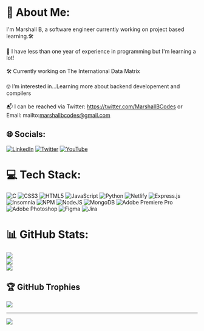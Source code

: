 # 💫 About Me:
I'm Marshall B, a software engineer currently working on project based learning.🛠️<br><br>🌱 I have less than one year of experience in programming but I'm learning a lot!<br><br>🛠️ Currently working on The International Data Matrix<br><br>🤓 I’m interested in...Learning more about backend developement and compilers<br><br>📬 I can be reached via Twitter: https://twitter.com/MarshallBCodes or Email: mailto:marshallbcodes@gmail.com


## 🌐 Socials:
[![LinkedIn](https://img.shields.io/badge/LinkedIn-%230077B5.svg?logo=linkedin&logoColor=white)](https://linkedin.com/in/marshallbcodes) [![Twitter](https://img.shields.io/badge/Twitter-%231DA1F2.svg?logo=Twitter&logoColor=white)](https://twitter.com/marshallbcodes) [![YouTube](https://img.shields.io/badge/YouTube-%23FF0000.svg?logo=YouTube&logoColor=white)](https://www.youtube.com/channel/UClgQkWzZ4s9dBbBN-O6o5aA) 

# 💻 Tech Stack:
![C](https://img.shields.io/badge/c-%2300599C.svg?style=for-the-badge&logo=c&logoColor=white) ![CSS3](https://img.shields.io/badge/css3-%231572B6.svg?style=for-the-badge&logo=css3&logoColor=white) ![HTML5](https://img.shields.io/badge/html5-%23E34F26.svg?style=for-the-badge&logo=html5&logoColor=white) ![JavaScript](https://img.shields.io/badge/javascript-%23323330.svg?style=for-the-badge&logo=javascript&logoColor=%23F7DF1E) ![Python](https://img.shields.io/badge/python-3670A0?style=for-the-badge&logo=python&logoColor=ffdd54) ![Netlify](https://img.shields.io/badge/netlify-%23000000.svg?style=for-the-badge&logo=netlify&logoColor=#00C7B7) ![Express.js](https://img.shields.io/badge/express.js-%23404d59.svg?style=for-the-badge&logo=express&logoColor=%2361DAFB) ![Insomnia](https://img.shields.io/badge/Insomnia-black?style=for-the-badge&logo=insomnia&logoColor=5849BE) ![NPM](https://img.shields.io/badge/NPM-%23000000.svg?style=for-the-badge&logo=npm&logoColor=white) ![NodeJS](https://img.shields.io/badge/node.js-6DA55F?style=for-the-badge&logo=node.js&logoColor=white) ![MongoDB](https://img.shields.io/badge/MongoDB-%234ea94b.svg?style=for-the-badge&logo=mongodb&logoColor=white) ![Adobe Premiere Pro](https://img.shields.io/badge/Adobe%20Premiere%20Pro-9999FF.svg?style=for-the-badge&logo=Adobe%20Premiere%20Pro&logoColor=white) ![Adobe Photoshop](https://img.shields.io/badge/adobephotoshop-%2331A8FF.svg?style=for-the-badge&logo=adobephotoshop&logoColor=white) 	![Figma](https://img.shields.io/badge/figma-%23F24E1E.svg?style=for-the-badge&logo=figma&logoColor=white) ![Jira](https://img.shields.io/badge/jira-%230A0FFF.svg?style=for-the-badge&logo=jira&logoColor=white)
# 📊 GitHub Stats:
![](https://github-readme-stats.vercel.app/api?username=schoolyb&theme=gruvbox&hide_border=true&include_all_commits=false&count_private=false)<br/>
![](https://github-readme-streak-stats.herokuapp.com/?user=schoolyb&theme=gruvbox&hide_border=true)<br/>
![](https://github-readme-stats.vercel.app/api/top-langs/?username=schoolyb&theme=gruvbox&hide_border=true&include_all_commits=false&count_private=false&layout=compact)

## 🏆 GitHub Trophies
![](https://github-profile-trophy.vercel.app/?username=schoolyb&theme=gruvbox&no-frame=true&no-bg=true&margin-w=4)

---
[![](https://visitcount.itsvg.in/api?id=schoolyb&icon=1&color=0)](https://visitcount.itsvg.in)

<!-- Proudly created with GPRM ( https://gprm.itsvg.in ) -->
	

